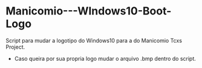 # Manicomio---WIndows10-Boot-Logo
Script para mudar a logotipo do Windows10 para a do Manicomio Tcxs Project.

- Caso queira por sua propria logo mudar o arquivo .bmp dentro do script.
